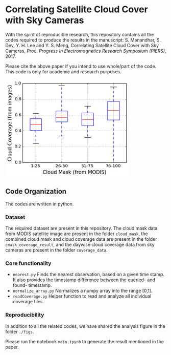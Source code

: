 # Correlating Satellite Cloud Cover with Sky Cameras

With the spirit of reproducible research, this repository contains all the codes required to produce the results in the manuscript: S. Manandhar, S. Dev, Y. H. Lee and Y. S. Meng, Correlating Satellite Cloud Cover with Sky Cameras, *Proc. Progress In Electromagnetics Research Symposium (PIERS)*, 2017. 

Please cite the above paper if you intend to use whole/part of the code. This code is only for academic and research purposes.

![alt text](https://github.com/Soumyabrata/MODIS-cloud-mask/blob/master/figs/cloudmask-result.png "cloud mask analysis")

## Code Organization
The codes are written in python.

### Dataset
The required dataset are present in this repository. The cloud mask data from MODIS satellite image are present in the folder `cloud_mask`, the combined cloud mask and cloud coverage data are present in the folder `cmask_coverage_result`, and the daywise cloud coverage data from sky cameras are present in the folder `coverage_data`. 

### Core functionality

* `nearest.py` Finds the nearest observation, based on a given time stamp. It also provides the timestamp difference between the queried- and found- timestamp. 
* `normalize_array.py` Normalizes a numpy array into the range [0,1]. 
* `readCoverage.py` Helper function to read and analyze all individual coverage files. 

### Reproducibility 
In addition to all the related codes, we have shared the analysis figure in the folder `./figs`.

Please run the notebook `main.ipynb` to generate the result mentioned in the paper.

